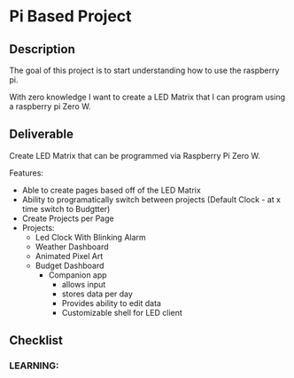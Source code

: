 # Pi Based Project

## Description
The goal of this project is to start understanding how to use the raspberry pi.

With zero knowledge I want to create a LED Matrix that I can program using a raspberry pi Zero W. 

## Deliverable
Create LED Matrix that can be programmed via Raspberry Pi Zero W.

Features: 
- Able to create pages based off of the LED Matrix
- Ability to programatically switch between projects (Default Clock - at x time switch to Budgtter)
- Create Projects per Page
- Projects:
    - Led Clock With Blinking Alarm
    - Weather Dashboard
    - Animated Pixel Art
    - Budget Dashboard 
        - Companion app 
            - allows input
            - stores data per day
            - Provides ability to edit data
            - Customizable shell for LED client
## Checklist

### LEARNING:
- [] Decide whether to use Python | C | Go
- [] Learn how to use GPIO Library
- [] Stop being lazy and plug in some LEDS
- [] Look at sample projects using the LED Board

### TODO:
- [] Pick Language
- [] Pick GPIO Library
- [] confirm pins are working

